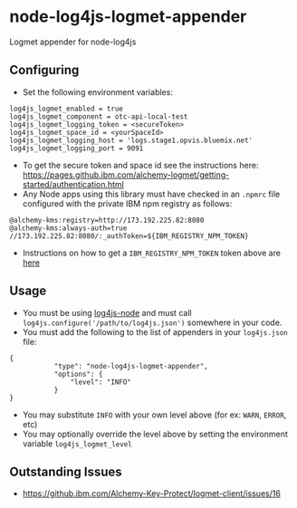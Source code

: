 # node-log4js-logmet-appender
Logmet appender for node-log4js

## Configuring
 * Set the following environment variables:
 ```
log4js_logmet_enabled = true
log4js_logmet_component = otc-api-local-test
log4js_logmet_logging_token = <secureToken>
log4js_logmet_space_id = <yourSpaceId>
log4js_logmet_logging_host = 'logs.stage1.opvis.bluemix.net'
log4js_logmet_logging_port = 9091
```
 * To get the secure token and space id see the instructions here: https://pages.github.ibm.com/alchemy-logmet/getting-started/authentication.html
 * Any Node apps using this library must have checked in an `.npmrc` file configured
 with the private IBM npm registry as follows:
 ```
 @alchemy-kms:registry=http://173.192.225.82:8080
 @alchemy-kms:always-auth=true
 //173.192.225.82:8080/:_authToken=${IBM_REGISTRY_NPM_TOKEN}
 ```
  * Instructions on how to get a `IBM_REGISTRY_NPM_TOKEN` token above are [here](https://github.ibm.com/fed/npm#setting-up-for-private-npm-modules)

## Usage
 * You must be using [log4js-node](https://github.com/nomiddlename/log4js-node) and must call `log4js.configure('/path/to/log4js.json')`
somewhere in your code.
 * You must add the following to the list of appenders in your `log4js.json` file:
 ```
 {
            "type": "node-log4js-logmet-appender",
            "options": {
                "level": "INFO"
            }
}
 ```
  * You may substitute `INFO` with your own level above (for ex: `WARN`, `ERROR`, etc)
  * You may optionally override the level above by setting the environment variable `log4js_logmet_level`

## Outstanding Issues
 * https://github.ibm.com/Alchemy-Key-Protect/logmet-client/issues/16
